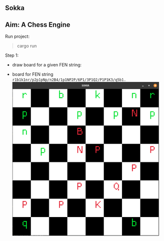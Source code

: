 ## Sokka 

Aim: A Chess Engine
---

Run project:
> cargo run

Step 1:
- draw board for a given FEN string:

- board for FEN string `r1b1k1nr/p2p1pNp/n2B4/1p1NP2P/6P1/3P1Q2/P1P1K3/q5b1.`
![sokka](./assets/sokka.png)
